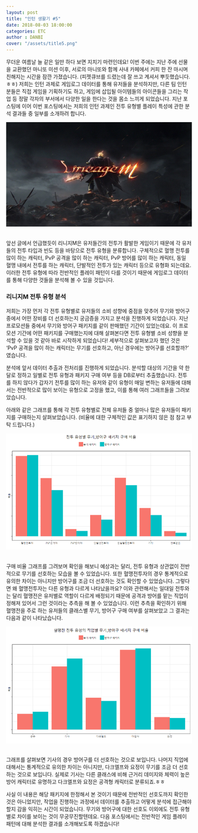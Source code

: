 ```yaml
---
layout: post
title: "인턴 생활기 #5"
date: 2018-08-03 18:00:00
categories: ETC
author : DANBI
cover: "/assets/title5.png" 
---
```




무더운 여름날 늘 같은 일만 하다 보면 지치기 마련인데요! 이번 주에는 지난 주에 선물을 교환했던 마니또 미션 이후, 서로의 마니또와 함께 사내 카페에서 커피 한 잔 마시며 친해지는 시간을 잠깐 가졌습니다. (피젯큐브를 드렸는데 잘 쓰고 계셔서 뿌듯했습니다.ㅎㅎ) 저희는 인턴 과제로 게임로그 데이터를 통해 유저들을 분석하지만, 다른 팀 인턴 분들은 직접 게임을 기획하기도 하고, 게임에 삽입될 아이템들의 아이콘들을 그리는 작업 등 정말 각자의 부서에서 다양한 일을 한다는 것을 몸소 느끼게 되었습니다. 지난 포스팅에 이어 이번 포스팅에서는 저희의 인턴 과제인 전투 유형별 플레이 특성에 관한 분석 결과들 중 일부를 소개하려 합니다. 

<p align="center">
<img src="/assets/lineage1.jpg" style="width:8in" /> 

</p>

앞선 글에서 언급했듯이 리니지M은 유저들간의 전투가 활발한 게임이기 때문에 각 유저들의 전투 타입과 빈도 등을 바탕으로 전투 유형을 분류합니다. 구체적으로 혈맹 전투를 많이 하는 캐릭터, PvP 공격을 많이 하는 캐릭터, PvP 방어를 많이 하는 캐릭터, 동일 혈맹 내에서 전투를 하는 캐릭터, 단발적인 전투가 있는 캐릭터 등으로 유형화 되는데요. 이러한 전투 유형에 따라 전반적인 플레이 패턴이 다를 것이기 때문에 게임로그 데이터를 통해 다양한 것들을 분석해 볼 수 있을 것입니다.

### 리니지M 전투 유형 분석

저희는 가장 먼저 각 전투 유형별로 유저들의 소비 성향에 중점을 맞추어 무기와 방어구 중에서 어떤 장비를 더 선호하는지 궁금증을 가지고 분석을 진행하게 되었습니다. 지난 프로모션들 중에서 무기와 방어구 패키지를 같이 판매했던 기간이 있었는데요. 이 프로모션 기간에 어떤 패키지를 구매했는지에 대해 살펴본다면 전투 유형별 소비 성향을 분석할 수 있을 것 같아 바로 시작하게 되었습니다! 세부적으로 살펴보고자 했던 것은 ‘PvP 공격을 많이 하는 캐릭터는 무기를 선호하고, 아닌 경우에는 방어구를 선호할까?’ 였습니다.

분석에 앞서 데이터 추출과 전처리를 진행하게 되었습니다. 분석할 대상의 기간을 약 한 달로 정하고 일별로 전투 유형과 패키지 구매 여부 등을 DB로부터 추출했습니다. 전투를 하지 않다가 갑자기 전투를 많이 하는 유저와 같이 유형이 매일 변하는 유저들에 대해서는 전반적으로 많이 보이는 유형으로 고정을 했고, 이를 통해 여러 그래프들을 그려보았습니다.

아래와 같은 그래프를 통해 각 전투 유형별로 전체 유저들 중 얼마나 많은 유저들이 패키지를 구매하는지 살펴보았습니다. (비율에 대한 구체적인 값은 표기하지 않은 점 참고 부탁 드립니다.)

<p align="center">
<img src="/assets/Rplot01.png" style="width:8in" />   

</p>

구매 비율 그래프를 그려보며 확인을 해보니 예상과는 달리, 전투 유형과 상관없이 전반적으로 무기를 선호하는 모습을 볼 수 있었습니다. 또한 혈맹전투자의 경우 통계적으로 유의한 차이는 아니지만 방어구를 조금 더 선호하는 것도 확인할 수 있었습니다. 그렇다면 왜 혈맹전투자는 다른 유형과 다르게 나타났을까요? 이와 관련해서는 일대일 전투와는 달리 혈맹전은 유저별로 역할이 다르게 배정되기 때문에 공격과 방어를 맡는 직업이 정해져 있어서 그런 것이라는 추측을 해 볼 수 있었습니다. 이런 추측을 확인하기 위해 혈맹전을 주로 하는 유저들의 클래스별 무기, 방어구 구매 여부를 살펴보았고 그 결과는 다음과 같이 나타났습니다. 

<p align="center">
<img src="/assets/Rplot02.png" style="width:8in" />   

</p>

그래프를 살펴보면 기사의 경우 방어구를 더 선호하는 것으로 보입니다. 나머지 직업에 대해서는 통계적으로 유의한 차이는 아니지만, 다크엘프와 요정이 무기를 조금 더 선호하는 것으로 보입니다. 실제로 기사는 다른 클래스에 비해 근거리 데미지와 체력이 높은 방어 캐릭터로 유명하고 다크엘프와 요정은 공격형 캐릭터로 분류되죠.ㅎㅎ 

사실 이 내용은 해당 패키지에 한정해서 본 것이기 때문에 전반적인 선호도까지 확인한 것은 아니었지만, 작업을 진행하는 과정에서 데이터를 추출하고 어떻게 분석에 접근해야 할지 감을 익히는 시간이 되었습니다. 무기와 방어구에 대한 선호도 이외에도 전투 유형별로  차이를 보이는 것이 무궁무진할텐데요. 다음 포스팅에서는 전반적인 게임 플레이 패턴에 대해 분석한 결과를 소개해보도록 하겠습니다!